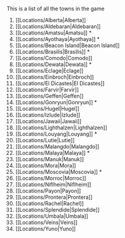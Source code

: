 This is a list of all the towns in the game

1. [[Locations/Alberta|Alberta]]
2. [[Locations/Aldebaran|Aldebaran]]
3. [[Locations/Amatsu|Amatsu]] *
4. [[Locations/Ayothaya|Ayothaya]] *
5. [[Locations/Beacon Island|Beacon Island]]
6. [[Locations/Brasilis|Brasilis]] *
7. [[Locations/Comodo|Comodo]]
8. [[Locations/Dewata|Dewata]] *
9. [[Locations/Eclage|Eclage]]
10. [[Locations/Einbroch|Einbroch]]
11. [[Locations/El Dicastes|El Dicastes]]
12. [[Locations/Farvir|Farvir]]
13. [[Locations/Geffen|Geffen]]
14. [[Locations/Gonryun|Gonryun]] *
15. [[Locations/Hugel|Hugel]]
16. [[Locations/Izlude|Izlude]]
17. [[Locations/Jawaii|Jawaii]]
18. [[Locations/Lighthalzen|Lighthalzen]]
19. [[Locations/Louyang|Louyang]] *
20. [[Locations/Lutie|Lutie]]
21. [[Locations/Malangdo|Malangdo]]
22. [[Locations/Malaya|Malaya]] *
23. [[Locations/Manuk|Manuk]]
24. [[Locations/Mora|Mora]]
25. [[Locations/Moscovia|Moscovia]] *
26. [[Locations/Morroc|Morroc]]
27. [[Locations/Niflheim|Niflheim]]
28. [[Locations/Payon|Payon]]
29. [[Locations/Prontera|Prontera]]
30. [[Locations/Rachel|Rachel]]
31. [[Locations/Splendide|Splendide]]
32. [[Locations/Umbala|Umbala]]
33. [[Locations/Veins|Veins]]
34. [[Locations/Yuno|Yuno]]
